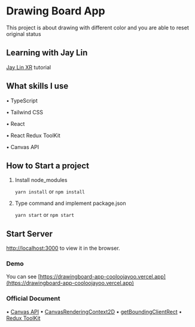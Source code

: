 # Drawing Board App

This project is about drawing with different color and you are able to reset original status

## Learning with Jay Lin

[Jay Lin XR](https://www.youtube.com/channel/UC1rMgKD4Rn-7aVcymjlvhfQ/) tutorial

## What skills I use

• TypeScript

• Tailwind CSS

• React

• React Redux ToolKit

• Canvas API

## How to Start a project

1. Install node_modules


    `yarn install` or `npm install`


2. Type command and implement package.json

    
    `yarn start` or `npm start`

## Start Server
 [http://localhost:3000](http://localhost:3000) to view it in the browser.

### Demo

You can see [https://drawingboard-app-cooloojayoo.vercel.app](https://drawingboard-app-cooloojayoo.vercel.app)

### Official Document

• [Canvas API](https://developer.mozilla.org/en-US/docs/Web/API/Canvas_API)
• [CanvasRenderingContext2D](https://developer.mozilla.org/en-US/docs/Web/API/CanvasRenderingContext2D)
• [getBoundingClientRect](https://www.digitalocean.com/community/tutorials/js-getboundingclientrect)
• [Redux ToolKit](https://redux-toolkit.js.org/tutorials/quick-start)